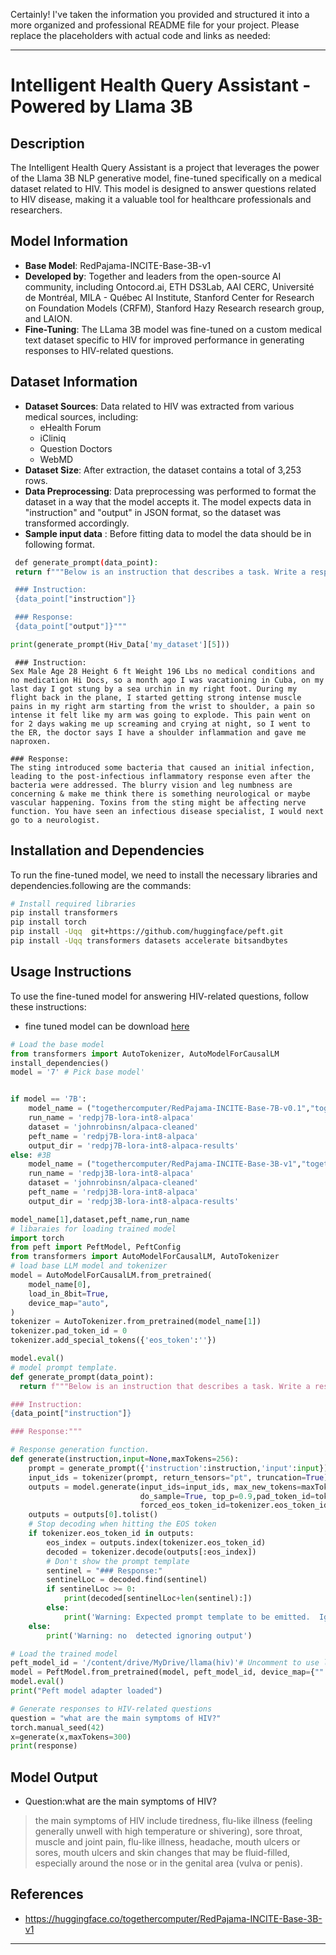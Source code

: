 Certainly! I've taken the information you provided and structured it into a more organized and professional README file for your project. Please replace the placeholders with actual code and links as needed:

---

# Intelligent Health Query Assistant - Powered by Llama 3B

## Description
The Intelligent Health Query Assistant is a project that leverages the power of the Llama 3B NLP generative model, fine-tuned specifically on a medical dataset related to HIV. This model is designed to answer questions related to HIV disease, making it a valuable tool for healthcare professionals and researchers.

## Model Information
- **Base Model**: RedPajama-INCITE-Base-3B-v1
- **Developed by**: Together and leaders from the open-source AI community, including Ontocord.ai, ETH DS3Lab, AAI CERC, Université de Montréal, MILA - Québec AI Institute, Stanford Center for Research on Foundation Models (CRFM), Stanford Hazy Research research group, and LAION.
- **Fine-Tuning**: The LLama 3B model was fine-tuned on a custom medical text dataset specific to HIV for improved performance in generating responses to HIV-related questions.

## Dataset Information
- **Dataset Sources**: Data related to HIV was extracted from various medical sources, including:
  - eHealth Forum
  - iCliniq
  - Question Doctors
  - WebMD
- **Dataset Size**: After extraction, the dataset contains a total of 3,253 rows.
- **Data Preprocessing**: Data preprocessing was performed to format the dataset in a way that the model accepts it. The model expects data in "instruction" and "output" in JSON format, so the dataset was transformed accordingly.
- **Sample input data** : Before fitting data to model the data should be in following format.
 ```bash
  def generate_prompt(data_point):
  return f"""Below is an instruction that describes a task. Write a response that appropriately completes the request.

  ### Instruction:
  {data_point["instruction"]}

  ### Response:
  {data_point["output"]}"""
  ```
```python
print(generate_prompt(Hiv_Data['my_dataset'][5]))
```
```
 ### Instruction:
Sex Male Age 28 Height 6 ft Weight 196 Lbs no medical conditions and no medication Hi Docs, so a month ago I was vacationing in Cuba, on my last day I got stung by a sea urchin in my right foot. During my flight back in the plane, I started getting strong intense muscle pains in my right arm starting from the wrist to shoulder, a pain so intense it felt like my arm was going to explode. This pain went on for 2 days waking me up screaming and crying at night, so I went to the ER, the doctor says I have a shoulder inflammation and gave me naproxen. 

### Response:
The sting introduced some bacteria that caused an initial infection, leading to the post-infectious inflammatory response even after the bacteria were addressed. The blurry vision and leg numbness are concerning & make me think there is something neurological or maybe vascular happening. Toxins from the sting might be affecting nerve function. You have seen an infectious disease specialist, I would next go to a neurologist.
```
## Installation and Dependencies
To run the fine-tuned model, we need to install the necessary libraries and dependencies.following are the commands:

```bash
# Install required libraries
pip install transformers
pip install torch
pip install -Uqq  git+https://github.com/huggingface/peft.git
pip install -Uqq transformers datasets accelerate bitsandbytes
```

## Usage Instructions
To use the fine-tuned model for answering HIV-related questions, follow these instructions:
- fine tuned model can be download [here](https://github.com/ioptime-official/healthquery_llama/tree/main/model_Files)

```python
# Load the base model
from transformers import AutoTokenizer, AutoModelForCausalLM
install_dependencies()
model = '7' # Pick base model'


if model == '7B':
    model_name = ("togethercomputer/RedPajama-INCITE-Base-7B-v0.1","togethercomputer/RedPajama-INCITE-Base-7B-v0.1")
    run_name = 'redpj7B-lora-int8-alpaca'
    dataset = 'johnrobinsn/alpaca-cleaned'
    peft_name = 'redpj7B-lora-int8-alpaca'
    output_dir = 'redpj7B-lora-int8-alpaca-results'
else: #3B
    model_name = ("togethercomputer/RedPajama-INCITE-Base-3B-v1","togethercomputer/RedPajama-INCITE-Base-3B-v1")
    run_name = 'redpj3B-lora-int8-alpaca'
    dataset = 'johnrobinsn/alpaca-cleaned'
    peft_name = 'redpj3B-lora-int8-alpaca'
    output_dir = 'redpj3B-lora-int8-alpaca-results'

model_name[1],dataset,peft_name,run_name
# libaraies for loading trained model
import torch
from peft import PeftModel, PeftConfig
from transformers import AutoModelForCausalLM, AutoTokenizer
# load base LLM model and tokenizer
model = AutoModelForCausalLM.from_pretrained(
    model_name[0],
    load_in_8bit=True,
    device_map="auto",
)
tokenizer = AutoTokenizer.from_pretrained(model_name[1])
tokenizer.pad_token_id = 0
tokenizer.add_special_tokens({'eos_token':''})

model.eval()
# model prompt template.
def generate_prompt(data_point):
  return f"""Below is an instruction that describes a task. Write a response that appropriately completes the request.

### Instruction:
{data_point["instruction"]}

### Response:"""

# Response generation function.
def generate(instruction,input=None,maxTokens=256):
    prompt = generate_prompt({'instruction':instruction,'input':input})
    input_ids = tokenizer(prompt, return_tensors="pt", truncation=True).input_ids.cuda()
    outputs = model.generate(input_ids=input_ids, max_new_tokens=maxTokens,
                             do_sample=True, top_p=0.9,pad_token_id=tokenizer.eos_token_id,
                             forced_eos_token_id=tokenizer.eos_token_id)
    outputs = outputs[0].tolist()
    # Stop decoding when hitting the EOS token
    if tokenizer.eos_token_id in outputs:
        eos_index = outputs.index(tokenizer.eos_token_id)
        decoded = tokenizer.decode(outputs[:eos_index])
        # Don't show the prompt template
        sentinel = "### Response:"
        sentinelLoc = decoded.find(sentinel)
        if sentinelLoc >= 0:
            print(decoded[sentinelLoc+len(sentinel):])
        else:
            print('Warning: Expected prompt template to be emitted.  Ignoring output.')
    else:
        print('Warning: no  detected ignoring output')

# Load the trained model
peft_model_id = '/content/drive/MyDrive/llama(hiv)'# Uncomment to use locally saved adapter weights if you trained above
model = PeftModel.from_pretrained(model, peft_model_id, device_map={"":0})
model.eval()
print("Peft model adapter loaded")

# Generate responses to HIV-related questions
question = "what are the main symptoms of HIV?"
torch.manual_seed(42)
x=generate(x,maxTokens=300)
print(response)
```

## Model Output
- Question:what are the main symptoms of HIV?
> the main symptoms of HIV include tiredness, flu-like illness (feeling generally unwell with high temperature or shivering), sore throat, muscle and joint pain, flu-like illness, headache, mouth ulcers or sores, mouth ulcers and skin changes that may be fluid-filled, especially around the nose or in the genital area (vulva or penis).

## References
- https://huggingface.co/togethercomputer/RedPajama-INCITE-Base-3B-v1




---
